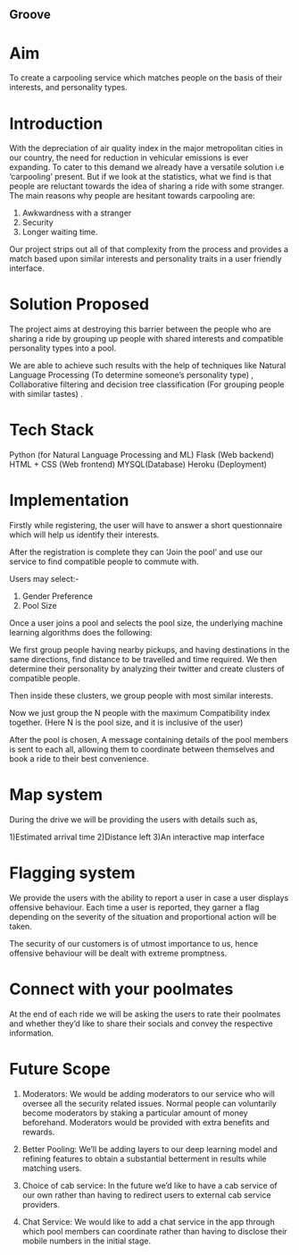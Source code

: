 ## Groove
# Aim
To create a carpooling service which matches people on the basis of their interests, and personality types. 
# Introduction
With the depreciation of air quality index in the major metropolitan cities in our country, the need for reduction in vehicular emissions is ever expanding. To cater to this demand we already have a versatile solution i.e ‘carpooling’ present. But if we look at the statistics, what we find is that people are reluctant towards the idea of sharing a ride with some stranger.
The main reasons why people are hesitant towards carpooling are:

1) Awkwardness with a stranger
2) Security
3) Longer waiting time.

Our project strips out all of that complexity from the process and provides a match based upon similar interests and personality traits in a user friendly interface.
# Solution Proposed
The project aims at destroying this barrier between the people who are sharing a ride by grouping up people with shared interests and compatible personality types into a pool.

We are able to achieve such results with the help of techniques like Natural Language Processing (To determine someone’s personality type) , Collaborative filtering and decision tree classification (For grouping people with similar tastes) .
# Tech Stack
Python (for Natural Language Processing and ML) 
Flask (Web backend)
HTML + CSS (Web frontend)
MYSQL(Database)
Heroku (Deployment)
# Implementation
Firstly while registering, the user will have to answer a short questionnaire  which will help us identify their interests.

After the registration is complete they can ‘Join the pool’ and use our service to find compatible people to commute with.

Users may select:-
1) Gender Preference
2) Pool Size






Once a user joins a pool and selects the pool size, the underlying machine learning algorithms does the following:

We first group people having nearby pickups, and having destinations in the same directions, find distance to be travelled and time required.
We then determine their personality by analyzing their twitter and create clusters of compatible people.

Then inside these clusters, we group people with most similar interests. 

Now we just group the N people with the maximum Compatibility index together. (Here N is the pool
size, and it is inclusive of the user)  

After the pool is chosen, A message containing details of the pool members is sent to each all, allowing them to coordinate between themselves and book a ride to their best convenience.

# Map system
During the drive we will be providing the users with details such as,

1)Estimated arrival time
2)Distance left
3)An interactive map interface
# Flagging system
We provide the users with the ability to report a user in case a user displays offensive behaviour. Each time a user is reported, they garner a flag depending on the severity of the situation and proportional action will be taken.

The security of our customers is of utmost importance to us, hence offensive behaviour will be dealt with extreme promptness. 
# Connect with your poolmates
At the end of each ride we will be asking the users to rate their poolmates and whether they’d like to share their socials and convey the respective information.
# Future Scope
1) Moderators:  We would be adding moderators to our service who will oversee all the security related issues. Normal people can voluntarily become moderators by staking a particular amount of money beforehand.
Moderators would be provided with extra benefits and rewards.

2) Better Pooling: We’ll be adding layers to our deep learning model and refining features to obtain a substantial betterment in results while matching users.

3) Choice of cab service: In the future we’d like to have a cab service of our own rather than having to redirect users to external cab service providers. 

4) Chat Service: We would like to add a chat service in the app through which pool members can coordinate rather than having to disclose their mobile numbers in the initial stage.









